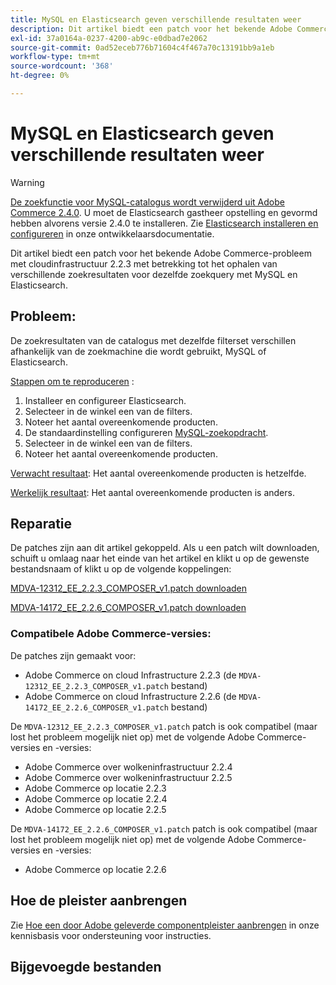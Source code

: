 ```yaml
---
title: MySQL en Elasticsearch geven verschillende resultaten weer
description: Dit artikel biedt een patch voor het bekende Adobe Commerce-probleem met cloudinfrastructuur 2.2.3 met betrekking tot het ophalen van verschillende zoekresultaten voor dezelfde zoekquery met MySQL en Elasticsearch.
exl-id: 37a0164a-0237-4200-ab9c-e0dbad7e2062
source-git-commit: 0ad52eceb776b71604c4f467a70c13191bb9a1eb
workflow-type: tm+mt
source-wordcount: '368'
ht-degree: 0%

---
```


# MySQL en Elasticsearch geven verschillende resultaten weer

>[!WARNING]
>
> [De zoekfunctie voor MySQL-catalogus wordt verwijderd uit Adobe Commerce 2.4.0](/help/announcements/adobe-commerce-announcements/mysql-catalog-search-engine-will-be-removed-in-magento-2-4-0.md). U moet de Elasticsearch gastheer opstelling en gevormd hebben alvorens versie 2.4.0 te installeren. Zie [Elasticsearch installeren en configureren](https://devdocs.magento.com/guides/v2.3/config-guide/elasticsearch/es-overview.html) in onze ontwikkelaarsdocumentatie.

Dit artikel biedt een patch voor het bekende Adobe Commerce-probleem met cloudinfrastructuur 2.2.3 met betrekking tot het ophalen van verschillende zoekresultaten voor dezelfde zoekquery met MySQL en Elasticsearch.

## Probleem:

De zoekresultaten van de catalogus met dezelfde filterset verschillen afhankelijk van de zoekmachine die wordt gebruikt, MySQL of Elasticsearch.

<u>Stappen om te reproduceren</u> :

1. Installeer en configureer Elasticsearch.
1. Selecteer in de winkel een van de filters.
1. Noteer het aantal overeenkomende producten.
1. De standaardinstelling configureren [MySQL-zoekopdracht](/help/announcements/adobe-commerce-announcements/mysql-catalog-search-engine-will-be-removed-in-magento-2-4-0.md).
1. Selecteer in de winkel een van de filters.
1. Noteer het aantal overeenkomende producten.

<u>Verwacht resultaat</u>: Het aantal overeenkomende producten is hetzelfde.

<u>Werkelijk resultaat</u>: Het aantal overeenkomende producten is anders.

## Reparatie

De patches zijn aan dit artikel gekoppeld. Als u een patch wilt downloaden, schuift u omlaag naar het einde van het artikel en klikt u op de gewenste bestandsnaam of klikt u op de volgende koppelingen:

[MDVA-12312\_EE\_2.2.3\_COMPOSER\_v1.patch downloaden](assets/MDVA-12312_EE_2.2.3_COMPOSER_v1.patch.zip)

[MDVA-14172\_EE\_2.2.6\_COMPOSER\_v1.patch downloaden](assets/MDVA-14172_EE_2.2.6_COMPOSER_v1.patch.zip)

### Compatibele Adobe Commerce-versies:

De patches zijn gemaakt voor:

* Adobe Commerce on cloud Infrastructure 2.2.3 (de `MDVA-12312_EE_2.2.3_COMPOSER_v1.patch` bestand)
* Adobe Commerce on cloud Infrastructure 2.2.6 (de `MDVA-14172_EE_2.2.6_COMPOSER_v1.patch` bestand)

De `MDVA-12312_EE_2.2.3_COMPOSER_v1.patch` patch is ook compatibel (maar lost het probleem mogelijk niet op) met de volgende Adobe Commerce-versies en -versies:

* Adobe Commerce over wolkeninfrastructuur 2.2.4
* Adobe Commerce over wolkeninfrastructuur 2.2.5
* Adobe Commerce op locatie 2.2.3
* Adobe Commerce op locatie 2.2.4
* Adobe Commerce op locatie 2.2.5

De `MDVA-14172_EE_2.2.6_COMPOSER_v1.patch` patch is ook compatibel (maar lost het probleem mogelijk niet op) met de volgende Adobe Commerce-versies en -versies:

* Adobe Commerce op locatie 2.2.6

## Hoe de pleister aanbrengen

Zie [Hoe een door Adobe geleverde componentpleister aanbrengen](/help/how-to/general/how-to-apply-a-composer-patch-provided-by-magento.md) in onze kennisbasis voor ondersteuning voor instructies.

## Bijgevoegde bestanden
